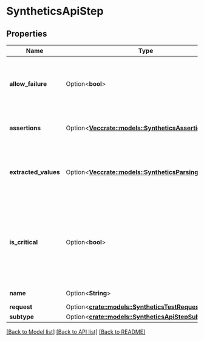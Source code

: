 # SyntheticsApiStep

## Properties

Name | Type | Description | Notes
------------ | ------------- | ------------- | -------------
**allow_failure** | Option<**bool**> | Determines whether or not to continue with test if this step fails. | [optional]
**assertions** | Option<[**Vec<crate::models::SyntheticsAssertion>**](SyntheticsAssertion.md)> | Array of assertions used for the test. | [optional][default to []]
**extracted_values** | Option<[**Vec<crate::models::SyntheticsParsingOptions>**](SyntheticsParsingOptions.md)> | Array of values to parse and save as variables from the response. | [optional]
**is_critical** | Option<**bool**> | Determines whether or not to consider the entire test as failed if this step fails. Can be used only if `allowFailure` is `true`. | [optional]
**name** | Option<**String**> | The name of the step. | [optional]
**request** | Option<[**crate::models::SyntheticsTestRequest**](SyntheticsTestRequest.md)> |  | [optional]
**subtype** | Option<[**crate::models::SyntheticsApiStepSubtype**](SyntheticsAPIStepSubtype.md)> |  | [optional]

[[Back to Model list]](../README.md#documentation-for-models) [[Back to API list]](../README.md#documentation-for-api-endpoints) [[Back to README]](../README.md)


